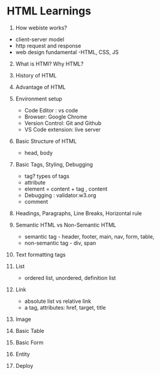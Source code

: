 # HTML Learnings

1. How webiste works?

- client-server model
- http request and response
- web design fundamental -HTML, CSS, JS

2. What is HTMl? Why HTML? 
3. History of HTML 
4. Advantage of HTML
5. Environment setup 
    - Code Editor : vs code
    - Browser: Google Chrome
    - Version Control: Git and Github 
    - VS Code extension: live server

6. Basic Structure of HTML 
    - head, body
7. Basic Tags, Styling, Debugging
    - tag? types of tags
    - attribute
    - element = content + tag , content 
    - Debugging : validator.w3.org
    - comment
8. Headings, Paragraphs, Line Breaks, Horizontal rule 
9. Semantic HTML vs Non-Semantic HTML
    - semantic tag - header, footer, main, nav, form, table, 
    - non-semantic tag - div, span  
10. Text formatting tags
11. List
    - ordered list, unordered, definition list
12. Link
    - absolute list vs relative link
    - a tag, attributes: href, target, title
13. Image
13. Basic Table
14. Basic Form 
15. Entity
15. Deploy